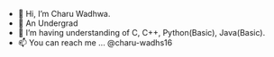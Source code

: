 - 👋 Hi, I’m Charu Wadhwa.
- 👀 An Undergrad
- 🌱 I’m having understanding of C, C++, Python(Basic), Java(Basic). 
- 📫 You can reach me ... @charu-wadhs16 
      
<!---
charu-wadhs16/charu-wadhs16 is a ✨ special ✨ repository because its `README.md` (this file) appears on your GitHub profile.
You can click the Preview link to take a look at your changes.
--->
